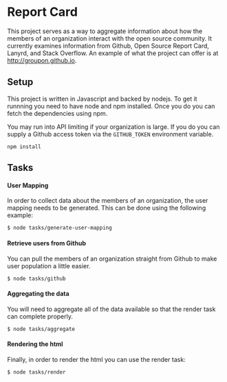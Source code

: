 # Report Card

This project serves as a way to aggregate information about how the
members of an organization interact with the open source community. It
currently examines information from Github, Open Source Report Card,
Lanyrd, and Stack Overflow. An example of what the project can offer
is at http://groupon.github.io.

## Setup

This project is written in Javascript and backed by nodejs. To get it
runnning you need to have node and npm installed. Once you do you can
fetch the dependencies using npm.

You may run into API limiting if your organization is large. If you do
you can supply a Github access token via the `GITHUB_TOKEN`
environment variable.

```
npm install
```

## Tasks

#### User Mapping

In order to collect data about the members of an organization, the
user mapping needs to be generated. This can be done using the
following example:

```
$ node tasks/generate-user-mapping
```

#### Retrieve users from Github

You can pull the members of an organization straight from Github to make user population a little easier.

```
$ node tasks/github
```

#### Aggregating the data

You will need to aggregate all of the data available so that the render task can complete properly.

```
$ node tasks/aggregate
```

#### Rendering the html

Finally, in order to render the html you can use the render task:

```
$ node tasks/render
```
